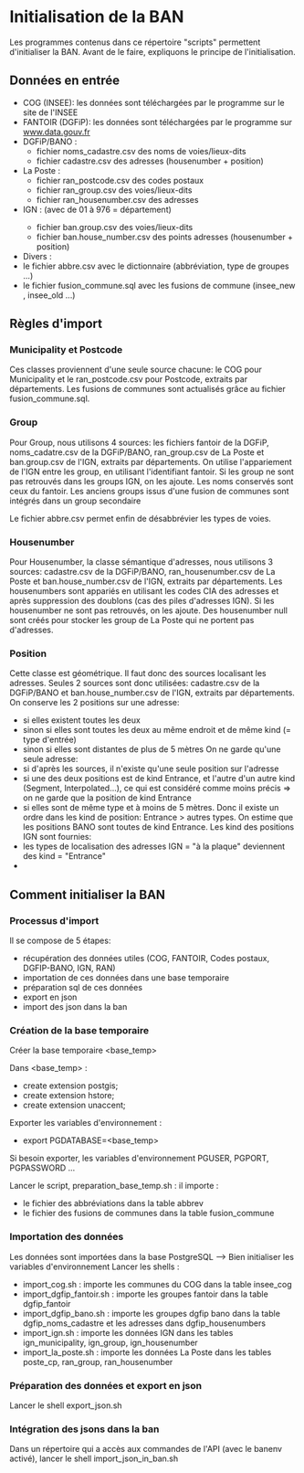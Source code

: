 # Initialisation de la BAN

Les programmes contenus dans ce répertoire "scripts" permettent d'initialiser la BAN. Avant de le faire, expliquons le principe de l'initialisation.

## Données en entrée 

- COG (INSEE): les données sont téléchargées par le programme sur le site de l'INSEE 
- FANTOIR (DGFiP): les données sont téléchargées par le programme sur www.data.gouv.fr
- DGFiP/BANO : 
  - fichier noms_cadastre.csv des noms de voies/lieux-dits 
  - fichier cadastre.csv des adresses (housenumber + position)
- La Poste :  
  - fichier ran_postcode.csv des codes postaux
  - fichier ran_group.csv des voies/lieux-dits
  - fichier ran_housenumber.csv des adresses
- IGN : (avec <dep> de 01 à 976 = département)
  - fichier ban.group<dep>.csv des voies/lieux-dits
  - fichier ban.house_number<dep>.csv des points adresses (housenumber + position)
- Divers :
 - le fichier abbre.csv avec le dictionnaire (abbréviation, type de groupes ...)
 - le fichier fusion_commune.sql avec les fusions de commune (insee_new , insee_old ...)



## Règles d'import

### Municipality et Postcode

Ces classes proviennent d'une seule source chacune: le COG pour Municipality et le ran_postcode.csv pour Postcode, extraits par départements.
Les fusions de communes sont actualisés grâce au fichier fusion_commune.sql.

### Group

Pour Group, nous utilisons 4 sources: les fichiers fantoir de la DGFiP, noms_cadatre.csv de la DGFiP/BANO, ran_group.csv de La Poste et ban.group<Dep>.csv de l'IGN, extraits par départements.
On utilise l'appariement de l'IGN entre les group, en utilisant l'identifiant fantoir. Si les group ne sont pas retrouvés dans les groups IGN, on les ajoute.
Les noms conservés sont ceux du fantoir.
Les anciens groups issus d'une fusion de communes sont intégrés dans un group secondaire

Le fichier abbre.csv permet enfin de désabbrévier les types de voies.

### Housenumber

Pour Housenumber, la classe sémantique d'adresses, nous utilisons 3 sources: cadastre.csv de la DGFiP/BANO, ran_housenumber.csv de La Poste et ban.house_number<Dep>.csv de l'IGN, extraits par départements.
Les housenumbers sont appariés en utilisant les codes CIA des adresses et après suppression des doublons (cas des piles d'adresses IGN). Si les housenumber ne sont pas retrouvés, on les ajoute. 
Des housenumber null sont créés pour stocker les group de La Poste qui ne portent pas d'adresses.


### Position

Cette classe est géométrique. Il faut donc des sources localisant les adresses. Seules 2 sources sont donc utilisées: cadastre.csv de la DGFiP/BANO et ban.house_number<Dep>.csv de l'IGN, extraits par départements.
On conserve les 2 positions sur une adresse:
- si elles existent toutes les deux
- sinon si elles sont toutes les deux au même endroit et de même kind (= type d'entrée)
- sinon si elles sont distantes de plus de 5 mètres
On ne garde qu'une seule adresse:
- si d'après les sources, il n'existe qu'une seule position sur l'adresse
- si une des deux positions est de kind Entrance, et l'autre d'un autre kind (Segment, Interpolated...), ce qui est considéré comme moins précis => on ne garde que la position de kind Entrance
- si elles sont de même type et à moins de 5 mètres.
Donc il existe un ordre dans les kind de position: Entrance > autres types.
On estime que les positions BANO sont toutes de kind Entrance.
Les kind des positions IGN sont fournies:
- les types de localisation des adresses IGN = "à la plaque" deviennent des kind = "Entrance"
- 

## Comment initialiser la BAN

### Processus d'import 
Il se compose de 5 étapes:
- récupération des données utiles (COG, FANTOIR, Codes postaux, DGFIP-BANO, IGN, RAN)
- importation de ces données dans une base temporaire
- préparation sql de ces données 
- export en json
- import des json dans la ban

### Création de la base temporaire
Créer la base temporaire <base_temp>

Dans <base_temp> :
- create extension postgis;
- create extension hstore;
- create extension unaccent;

Exporter les variables d'environnement :
- export PGDATABASE=<base_temp>

Si besoin exporter, les variables d'environnement PGUSER, PGPORT, PGPASSWORD ...

Lancer le script, preparation_base_temp.sh : il importe :
- le fichier des abbréviations dans la table abbrev 
- le fichier des fusions de communes dans la table fusion_commune
 
### Importation des données
Les données sont importées dans la base PostgreSQL <basetemp> --> Bien initialiser les variables d'environnement
Lancer les shells :
- import_cog.sh : importe les communes du COG dans la table insee_cog
- import_dgfip_fantoir.sh : importe les groupes fantoir dans la table dgfip_fantoir
- import_dgfip_bano.sh : importe les groupes dgfip bano dans la table dgfip_noms_cadastre et les adresses dans dgfip_housenumbers
- import_ign.sh : importe les données IGN dans les tables ign_municipality, ign_group, ign_housenumber
- import_la_poste.sh : importe les données La Poste dans les tables poste_cp, ran_group, ran_housenumber

### Préparation des données et export en json
Lancer le shell export_json.sh

### Intégration des jsons dans la ban
Dans un répertoire qui a accès aux commandes de l'API (avec le banenv activé), lancer le shell import_json_in_ban.sh
